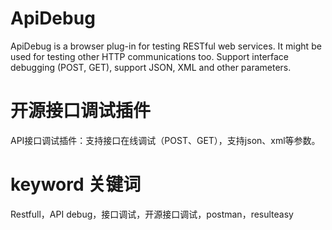 # ApiDebug
ApiDebug is a browser plug-in for testing RESTful web services. It might be used for testing other HTTP communications too.
Support interface debugging (POST, GET), support JSON, XML and other parameters.

# 开源接口调试插件
API接口调试插件：支持接口在线调试（POST、GET），支持json、xml等参数。

# keyword 关键词
Restfull，API debug，接口调试，开源接口调试，postman，resulteasy




